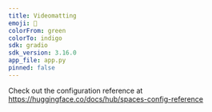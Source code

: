 ```yaml
---
title: Videomatting
emoji: 🐢
colorFrom: green
colorTo: indigo
sdk: gradio
sdk_version: 3.16.0
app_file: app.py
pinned: false
---
```


Check out the configuration reference at https://huggingface.co/docs/hub/spaces-config-reference

